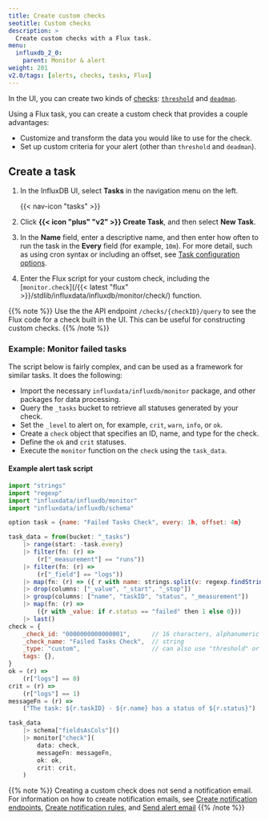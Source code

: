 ```yaml
---
title: Create custom checks
seotitle: Custom checks
description: >
  Create custom checks with a Flux task.
menu:
  influxdb_2_0:
    parent: Monitor & alert
weight: 201
v2.0/tags: [alerts, checks, tasks, Flux]
---
```


In the UI, you can create two kinds of [checks](/influxdb/v2.0/reference/glossary/#check):
[`threshold`](/influxdb/v2.0/monitor-alert/checks/create/#threshold-check) and
[`deadman`](/influxdb/v2.0/monitor-alert/checks/create/#deadman-check).

Using a Flux task, you can create a custom check that provides a couple advantages:

- Customize and transform the data you would like to use for the check.
- Set up custom criteria for your alert (other than `threshold` and `deadman`).

## Create a task

1. In the InfluxDB UI, select **Tasks** in the navigation menu on the left.

    {{< nav-icon "tasks" >}}

2. Click **{{< icon "plus" "v2" >}} Create Task**, and then select **New Task**.
3. In the **Name** field, enter a descriptive name,
   and then enter how often to run the task in the **Every** field (for example, `10m`).
   For more detail, such as using cron syntax or including an offset, see [Task configuration options](/influxdb/v2.0/process-data/task-options/).
4. Enter the Flux script for your custom check, including the [`monitor.check`](/{{< latest "flux" >}}/stdlib/influxdata/influxdb/monitor/check/) function.

{{% note %}}
Use the the API endpoint `/checks/{checkID}/query` to see the Flux code for a check built in the UI.
This can be useful for constructing custom checks.
{{% /note %}}

### Example: Monitor failed tasks

The script below is fairly complex, and can be used as a framework for similar tasks.
It does the following:

- Import the necessary `influxdata/influxdb/monitor` package, and other packages for data processing.
- Query the `_tasks` bucket to retrieve all statuses generated by your check.
- Set the `_level` to alert on, for example, `crit`, `warn`, `info`, or `ok`.
- Create a `check` object that specifies an ID, name, and type for the check.
- Define the `ok` and `crit` statuses.
- Execute the `monitor` function on the `check` using the `task_data`.

#### Example alert task script

```js
import "strings"
import "regexp"
import "influxdata/influxdb/monitor"
import "influxdata/influxdb/schema"

option task = {name: "Failed Tasks Check", every: 1h, offset: 4m}

task_data = from(bucket: "_tasks")
	|> range(start: -task.every)
	|> filter(fn: (r) =>
		(r["_measurement"] == "runs"))
	|> filter(fn: (r) =>
		(r["_field"] == "logs"))
	|> map(fn: (r) => ({ r with name: strings.split(v: regexp.findString(r: /option task = \{([^\}]+)/, v: r._value), t: "\\\\\\\"")[1] }))
	|> drop(columns: ["_value", "_start", "_stop"])
	|> group(columns: ["name", "taskID", "status", "_measurement"])
	|> map(fn: (r) =>
		({r with _value: if r.status == "failed" then 1 else 0}))
	|> last()
check = {
	_check_id: "0000000000000001",      // 16 characters, alphanumeric
	_check_name: "Failed Tasks Check",  // string
	_type: "custom",                    // can also use "threshold" or "deadman"
	tags: {},
}
ok = (r) =>
	(r["logs"] == 0)
crit = (r) =>
	(r["logs"] == 1)
messageFn = (r) =>
	("The task: ${r.taskID} - ${r.name} has a status of ${r.status}")

task_data
	|> schema["fieldsAsCols"]()
	|> monitor["check"](
		data: check,
		messageFn: messageFn,
		ok: ok,
		crit: crit,
	)
```

{{% note %}}
Creating a custom check does not send a notification email.
For information on how to create notification emails, see
[Create notification endpoints](/influxdb/v2.0/monitor-alert/notification-endpoints/create),
[Create notification rules](/influxdb/v2.0/monitor-alert/notification-rules/create),
and [Send alert email](/influxdb/v2.0/monitor-alert/send-email/)
{{% /note %}}
